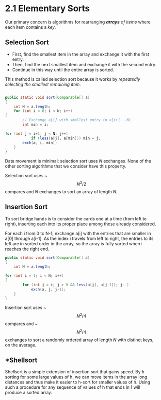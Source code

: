 # 2.1 Elementary Sorts

Our primary concern is algorithms for rearranging _**arrays** of items_ where each item contains a _key_.

## Selection Sort

* First, find the smallest item in the array and exchange it with the first entry.
* Then, find the next smallest item and exchange it with the second entry.
* Continue in this way until the entire array is sorted.

This method is called selection sort because it works by _repeatedly selecting the smallest remaining item_.

```java
public static void sort(Comparable[] a){ 
    int N = a.length; 
    for (int i = 0; i < N; i++) { 
        // Exchange a[i] with smallest entry in a[i+1...N).
        int min = i; 
        for (int j = i+1; j < N; j++)
            if (less(a[j], a[min])) min = j;
        exch(a, i, min);
    }
}
```

Data movement is minimal: selection sort uses _N_ exchanges. None of the other sorting algorithms that we consider have this property.

Selection sort uses ~$$N^2/2$$ compares and _N_ exchanges to sort an array of length _N_.

## Insertion Sort

To sort bridge hands is to consider the cards one at a time \(from left to right\), inserting each into its proper place among those already considered.

For each i from 0 to N-1, exchange a\[i\] with the entries that are smaller in a\[0\] through a\[i-1\]. As the index i travels from left to right, the entries to its left are in sorted order in the array, so the array is fully sorted when i reaches the right end.

```java
public static void sort(Comparable[] a){ 
    int N = a.length;
    for (int i = 1; i < N; i++){ 
        for (int j = i; j > 0 && less(a[j], a[j-1]); j--)
            exch(a, j, j-1);
    }
}
```

Insertion sort uses ~$$N^2/4$$ compares and ~$$N^2/4$$ exchanges to sort a randomly ordered array of length _N_ with distinct keys, on the average.

## \*Shellsort

Shellsort is a simple extension of insertion sort that gains speed. By h-sorting for some large values of h, we can move items in the array long distances and thus make it easier to h-sort for smaller values of h. Using such a procedure for any sequence of values of h that ends in 1 will produce a sorted array.

